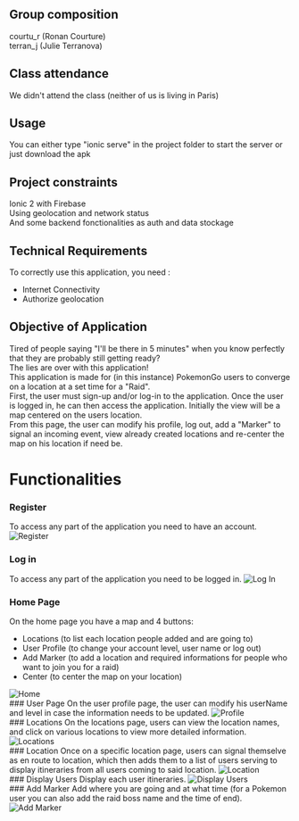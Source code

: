 
## Group composition
courtu_r (Ronan Courture)<br/>
terran_j (Julie Terranova)

## Class attendance
We didn't attend the class (neither of us is living in Paris)

## Usage
You can either type "ionic serve" in the project folder to start the server or just download the apk

## Project constraints
Ionic 2 with Firebase<br/>
Using geolocation and network status<br/>
And some backend fonctionalities as auth and data stockage

## Technical Requirements
To correctly use this application, you need :
  - Internet Connectivity
  - Authorize geolocation

## Objective of Application
Tired of people saying "I'll be there in 5 minutes" when you know perfectly that they are probably still getting ready?<br/>
The lies are over with this application!<br/>
This application is made for (in this instance) PokemonGo users to converge on a location at a set time for a "Raid".<br/>
First, the user must sign-up and/or log-in to the application. Once the user is logged in, he can then access the application. Initially the view will be a map centered on the users location.<br/>
From this page, the user can modify his profile, log out, add a "Marker" to signal an incoming event, view already created locations and re-center the map on his location if need be.

# Functionalities

### Register
To access any part of the application you need to have an account.
<img src="resources/images/Register.PNG" alt="Register">
<br/>
### Log in
To access any part of the application you need to be logged in.
<img src="resources/images/LogIn.PNG" alt="Log In">
<br/>
### Home Page
On the home page you have a map and 4 buttons:<br/>
- Locations (to list each location people added and are going to)<br/>
- User Profile (to change your account level, user name or log out)<br/>
- Add Marker (to add a location and required informations for people who want to join you for a raid)<br/>
- Center (to center the map on your location)
<img src="resources/images/Home.PNG" alt="Home">
<br/>
### User Page
On the user profile page, the user can modify his userName and level in case the information needs to be updated.
<img src="resources/images/Profile.PNG" alt="Profile">
<br/>
### Locations
On the locations page, users can view the location names, and click on various locations to view more detailed information.
<img src="resources/images/Locations.PNG" alt="Locations">
<br/>
### Location
Once on a specific location page, users can signal themselve as en route to location, which then adds them to a list of users serving to display itineraries from all users coming to said location.
<img src="resources/images/Location.PNG" alt="Location">
<br/>
### Display Users
Display each user itineraries.
<img src="resources/images/DisplayUsers.PNG" alt="Display Users">
<br/>
### Add Marker
Add where you are going and at what time (for a Pokemon user you can also add the raid boss name and the time of end).
<img src="resources/images/AddMarker.PNG" alt="Add Marker">
<br/>
